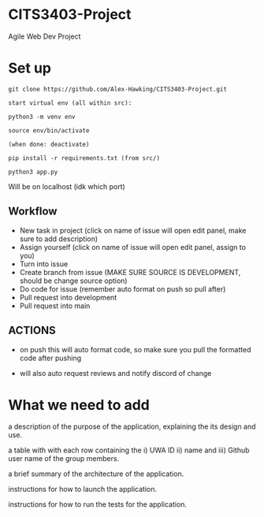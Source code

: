 # CITS3403-Project
Agile Web Dev Project

# Set up
```
git clone https://github.com/Alex-Hawking/CITS3403-Project.git

start virtual env (all within src):

python3 -m venv env

source env/bin/activate

(when done: deactivate)

pip install -r requirements.txt (from src/)

python3 app.py
```

Will be on localhost (idk which port)

## Workflow

- New task in project (click on name of issue will open edit panel, make sure to add description)
- Assign yourself (click on name of issue will open edit panel, assign to you)
- Turn into issue
- Create branch from issue (MAKE SURE SOURCE IS DEVELOPMENT, should be change source option)
- Do code for issue (remember auto format on push so pull after)
- Pull request into development
- Pull request into main

## ACTIONS

- on push this will auto format code, so make sure you pull the formatted code after pushing

- will also auto request reviews and notify discord of change

# What we need to add

a description of the purpose of the application, explaining the its design and use.

a table with with each row containing the i) UWA ID ii) name and iii) Github user name of the group members.

a brief summary of the architecture of the application.

instructions for how to launch the application.

instructions for how to run the tests for the application.
